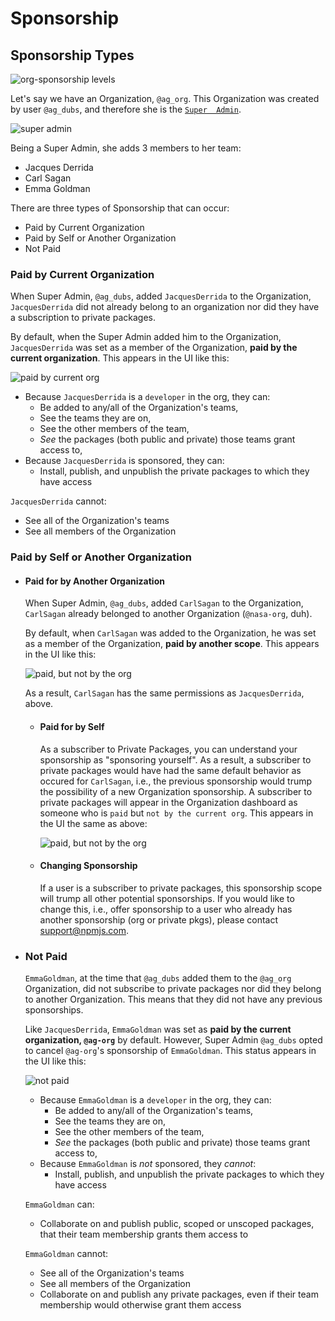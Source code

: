 <!--
title: 06 - Sponsorship
featured: true
-->

# Sponsorship

## Sponsorship Types

![org-sponsorship levels](/images/orgs/ships-dashboard.png)

Let's say we have an Organization, `@ag_org`. This Organization
was created by user `@ag_dubs`, and therefore she is the [`Super 
Admin`]. 

![super admin](/images/orgs/ships-superadmin.png)

Being a Super Admin, she adds 3 members to her team:

- Jacques Derrida
- Carl Sagan
- Emma Goldman

There are three types of Sponsorship that can occur:

- Paid by Current Organization
- Paid by Self or Another Organization
- Not Paid

### Paid by Current Organization

When Super Admin, `@ag_dubs`, added `JacquesDerrida` to the Organization,
`JacquesDerrida` did not already belong to an organization nor did they have a
subscription to private packages.

By default, when the Super Admin added him to the Organization, `JacquesDerrida`
was set as a member of the Organization, **paid by the current organization**.
This appears in the UI like this:

![paid by current org](/images/orgs/ships-paidcurrent.png)

- Because `JacquesDerrida` is a `developer` in the org, they can:
  - Be added to any/all of the Organization's teams,
  - See the teams they are on,
  - See the other members of the team,
  - _See_ the packages (both public and private) those teams grant access to,
- Because `JacquesDerrida` is sponsored, they can:
  - Install, publish, and unpublish the private packages to which they have access

`JacquesDerrida` cannot:
  - See all of the Organization's teams
  - See all members of the Organization

### Paid by Self or Another Organization

- #### Paid for by Another Organization
  
  When Super Admin, `@ag_dubs`, added `CarlSagan` to the Organization, `CarlSagan`
  already belonged to another Organization (`@nasa-org`, duh).

  By default, when `CarlSagan` was added to the Organization, he was set as a member
  of the Organization, **paid by another scope**. This appears in the UI like this:

  ![paid, but not by the org](/images/orgs/ships-paidother.png)

  As a result, `CarlSagan` has the same permissions as `JacquesDerrida`, above.

  - #### Paid for by Self
  
    As a subscriber to Private Packages, you can understand your sponsorship as "sponsoring
    yourself". As a result, a subscriber to private packages would have had the same
    default behavior as occured for `CarlSagan`, i.e., the previous sponsorship would
    trump the possibility of a new Organization sponsorship. A subscriber to private
    packages will appear in the Organization dashboard as someone who is `paid` but
    `not by the current org`. This appears in the UI the same as above:

    ![paid, but not by the org](/images/orgs/ships-paidother.png)

  - #### Changing Sponsorship

    If a user is a subscriber to private packages, this sponsorship scope will
    trump all other potential sponsorships. If you would like to change this, i.e.,
    offer sponsorship to a user who already has another sponsorship (org or private pkgs),
    please contact [support@npmjs.com](mailto:support@npmjs.com). 

- ### Not Paid

  `EmmaGoldman`, at the time that `@ag_dubs` added them to the `@ag_org` Organization,
  did not subscribe to private packages nor did they belong to another Organization.
  This means that they did not have any previous sponsorships.

  Like `JacquesDerrida`, `EmmaGoldman` was set as **paid by the current organization,
  `@ag-org`** by default. However, Super Admin `@ag_dubs` opted to cancel `@ag-org`'s
  sponsorship of `EmmaGoldman`. This status appears in the UI like this:

  ![not paid](/images/orgs/ships-notpaid.png)

  - Because `EmmaGoldman` is a `developer` in the org, they can:
    - Be added to any/all of the Organization's teams,
    - See the teams they are on,
    - See the other members of the team,
    - _See_ the packages (both public and private) those teams grant access to,
  - Because `EmmaGoldman` is _not_ sponsored, they _cannot_:
    - Install, publish, and unpublish the private packages to which they have access

  `EmmaGoldman` can:
    - Collaborate on and publish public, scoped or unscoped packages, that their team
      membership grants them access to

  `EmmaGoldman` cannot:
    - See all of the Organization's teams
    - See all members of the Organization
    - Collaborate on and publish any private packages, even if their team membership
      would otherwise grant them access

[`Super Admin`]: /orgs/roles#Super-Admin    
